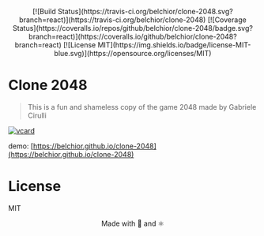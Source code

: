 <p align="center">
[![Build Status](https://travis-ci.org/belchior/clone-2048.svg?branch=react)](https://travis-ci.org/belchior/clone-2048)
[![Coverage Status](https://coveralls.io/repos/github/belchior/clone-2048/badge.svg?branch=react)](https://coveralls.io/github/belchior/clone-2048?branch=react)
[![License MIT](https://img.shields.io/badge/license-MIT-blue.svg)](https://opensource.org/licenses/MIT)
</p>

# Clone 2048
> This is a fun and shameless copy of the game 2048 made by Gabriele Cirulli

[![vcard](https://raw.githubusercontent.com/belchior/clone-2048/master/src/img/vcard.png)](https://belchior.github.io/clone-2048)

demo: [https://belchior.github.io/clone-2048](https://belchior.github.io/clone-2048)

# License
MIT

<p align="center">Made with 💜 and ⚛️</p>
